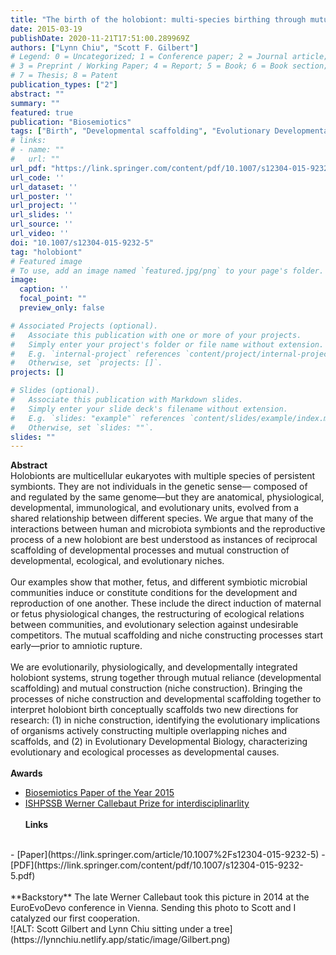 ```yaml
---
title: "The birth of the holobiont: multi-species birthing through mutual scaffolding and niche construction"
date: 2015-03-19
publishDate: 2020-11-21T17:51:00.289969Z
authors: ["Lynn Chiu", "Scott F. Gilbert"]
# Legend: 0 = Uncategorized; 1 = Conference paper; 2 = Journal article;
# 3 = Preprint / Working Paper; 4 = Report; 5 = Book; 6 = Book section;
# 7 = Thesis; 8 = Patent
publication_types: ["2"]
abstract: ""
summary: ""
featured: true
publication: "Biosemiotics"
tags: ["Birth", "Developmental scaffolding", "Evolutionary Developmental Biology", "Holobionts", "Niche construction"]
# links:
# - name: ""
#   url: ""
url_pdf: "https://link.springer.com/content/pdf/10.1007/s12304-015-9232-5.pdf"
url_code: ''
url_dataset: ''
url_poster: ''
url_project: ''
url_slides: ''
url_source: ''
url_video: ''
doi: "10.1007/s12304-015-9232-5"
tag: "holobiont"
# Featured image
# To use, add an image named `featured.jpg/png` to your page's folder. 
image:
  caption: ''
  focal_point: ""
  preview_only: false

# Associated Projects (optional).
#   Associate this publication with one or more of your projects.
#   Simply enter your project's folder or file name without extension.
#   E.g. `internal-project` references `content/project/internal-project/index.md`.
#   Otherwise, set `projects: []`.
projects: []

# Slides (optional).
#   Associate this publication with Markdown slides.
#   Simply enter your slide deck's filename without extension.
#   E.g. `slides: "example"` references `content/slides/example/index.md`.
#   Otherwise, set `slides: ""`.
slides: ""
---
```


**Abstract**
<br>
Holobionts are multicellular eukaryotes with multiple species of persistent symbionts. They are not individuals in the genetic sense— composed of and regulated by the same genome—but they are anatomical, physiological, developmental, immunological, and evolutionary units, evolved from a shared relationship between different species. We argue that many of the interactions between human and microbiota symbionts and the reproductive process of a new holobiont are best understood as instances of reciprocal scaffolding of developmental processes and mutual construction of developmental, ecological, and evolutionary niches. 
<br><br>
Our examples show that mother, fetus, and different symbiotic microbial communities induce or constitute conditions for the development and reproduction of one another. These include the direct induction of maternal or fetus physiological changes, the restructuring of ecological relations between communities, and evolutionary selection against undesirable competitors. The mutual scaffolding and niche constructing processes start early—prior to amniotic rupture. 
<br><br>
We are evolutionarily, physiologically, and developmentally integrated holobiont systems, strung together through mutual reliance (developmental scaffolding) and mutual construction (niche construction). Bringing the processes of niche construction and developmental scaffolding together to interpret holobiont birth conceptually scaffolds two new directions for research: (1) in niche construction, identifying the evolutionary implications of organisms actively constructing multiple overlapping niches and scaffolds, and (2) in Evolutionary Developmental Biology, characterizing evolutionary and ecological processes as developmental causes.
<br><br>
**Awards**
- [Biosemiotics Paper of the Year 2015](https://link.springer.com/article/10.1007/s12304-016-9261-8)
- [ISHPSSB Werner Callebaut Prize for interdisciplinarlity](https://www.ishpssb.org/component/content/article/20-prizes/callebaut-prize/168-2017-callebaut-prize-citation-for-lynn-chiu)
<br><br>
**Links**
<br> 
- [Paper](https://link.springer.com/article/10.1007%2Fs12304-015-9232-5)
- [PDF](https://link.springer.com/content/pdf/10.1007/s12304-015-9232-5.pdf) 
<br><br>
**Backstory**
The late Werner Callebaut took this picture in 2014 at the EuroEvoDevo conference in Vienna. Sending this photo to Scott and I catalyzed our first cooperation.
<br>
![ALT: Scott Gilbert and Lynn Chiu sitting under a tree](https://lynnchiu.netlify.app/static/image/Gilbert.png)


<script type="text/javascript" src="https://d1bxh8uas1mnw7.cloudfront.net/assets/embed.js"></script><div class="altmetric-embed" data-badge-type="donut" data-altmetric-id="3836400"></div>